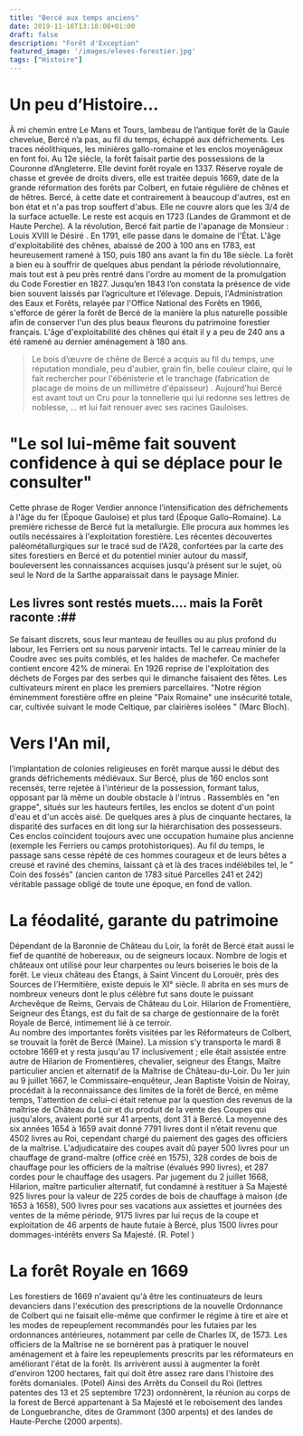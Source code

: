 ```yaml
---
title: "Bercé aux temps anciens"
date: 2019-11-16T13:18:08+01:00
draft: false
description: "Forêt d'Exception"
featured_image: '/images/eleves-forestier.jpg'
tags: ["Histoire"]
---
```


# Un peu d’Histoire…

À mi chemin entre Le Mans et Tours, lambeau de l’antique forêt de la Gaule chevelue, Bercé n’a pas, 
au fil du temps, échappé aux défrichements.
Les traces néolithiques, les minières gallo-romaine et les enclos moyenâgeux en font foi. 
Au 12e siècle, la forêt faisait partie des possessions de la Couronne d’Angleterre.
Elle devint forêt royale en 1337. Réserve royale de chasse et grevée de droits divers, 
elle est traitée depuis 1669, date de la grande réformation des forêts par Colbert, 
en futaie régulière de chênes et de hêtres. Bercé, à cette date et contrairement à beaucoup d'autres,
est en bon état et n'a pas trop souffert d'abus. Elle ne couvre alors que les 3/4 de la surface actuelle. 
Le reste est acquis en 1723 (Landes de Grammont et de Haute Perche).
A la révolution, Bercé fait partie de l'apanage de Monsieur : Louis XVIII le Désiré .
En 1791, elle passe dans le domaine de l'État.
L'âge d'exploitabilité des chênes, abaissé de 200 à 100 ans en 1783, est heureusement ramené à 150,
puis 180 ans avant la fin du 18e siècle.
La forêt a bien eu à souffrir de quelques abus pendant la période révolutionnaire,
mais tout est à peu près rentré dans l'ordre au moment de la promulgation du Code Forestier en 1827.
Jusqu’en 1843 l’on constata la présence de vide bien souvent laissés par l’agriculture et l’élevage. 
Depuis, l'Administration des Eaux et Forêts, relayée par l'Office National des Forêts en 1966, 
s'efforce de gérer la forêt de Bercé de la manière la plus naturelle possible afin de conserver 
l'un des plus beaux fleurons du patrimoine forestier français.
L'âge  d'exploitabilité des chênes qui était il y a peu de 240 ans a été ramené au dernier aménagement à 180 ans.
> Le bois d’œuvre de chêne de Bercé a acquis au fil du temps, une réputation mondiale, 
peu d'aubier, grain fin, belle  couleur claire, qui le fait rechercher pour l'ébénisterie 
et le tranchage (fabrication de placage de moins de un millimètre d'épaisseur) .
> Aujourd'hui Bercé est avant tout un Cru pour la tonnellerie qui lui redonne ses lettres de noblesse,
... et lui fait renouer avec ses racines Gauloises.


# "Le sol lui-même fait souvent confidence à qui se déplace pour le consulter" 
Cette phrase de Roger Verdier annonce l’intensification des défrichements à l'âge du fer (Époque Gauloise) et plus tard (Époque Gallo–Romaine).
La première richesse de Bercé fut la metallurgie.
Elle procura aux hommes les outils necéssaires à l'exploitation forestière.
Les récentes découvertes paléométallurgiques sur le tracé sud de l'A28,
confortées par la carte des sites forestiers en Bercé et du potentiel minier autour du massif, 
bouleversent les connaissances acquises jusqu'à présent sur le sujet,
où seul le Nord de la Sarthe apparaissait dans le paysage Minier. 
 ## Les livres sont restés muets…. mais la Forêt raconte :## 
Se faisant discrets, sous leur manteau de feuilles ou au plus  profond du labour,
les Ferriers ont su nous parvenir intacts.
Tel le carreau minier de la Coudre avec ses puits comblés, et les haldes de machefer.
Ce machefer contient encore 42% de minerai.
En 1926 reprise de l'exploitation des déchets de Forges par des serbes qui le dimanche faisaient des fêtes.
Les cultivateurs mirent en place les premiers parcellaires.
"Notre région éminemment forestière offre en pleine "Paix Romaine" une insécurité totale,
car, cultivée suivant le mode Celtique, par clairières  isolées " (Marc Bloch).
# Vers l'An mil, 
l'implantation de colonies religieuses en forêt marque aussi le début des grands  défrichements médiévaux. 
Sur Bercé, plus de 160 enclos sont recensés, terre rejetée à l'intérieur de la possession, 
formant talus, opposant par là même un double obstacle à l'intrus .
Rassemblés en "en grappe", situés sur les hauteurs fertiles, les enclos se dotent d'un point d'eau et d'un accès aisé.
De quelques ares à plus de cinquante hectares, la disparité des surfaces en dit long sur la hiérarchisation des possesseurs. 
Ces enclos coïncident toujours avec une occupation humaine plus ancienne (exemple les Ferriers ou camps protohistoriques).
Au fil du temps, le passage sans cesse répété de ces hommes courageux et de leurs bêtes a creusé et raviné des chemins,
laissant çà et là  des traces indélébiles tel, le " Coin des fossés" (ancien canton de 1783 situé Parcelles 241 et 242) 
véritable passage obligé de toute une époque, en fond de vallon.

# La féodalité, garante du patrimoine
Dépendant de la Baronnie de Château du Loir, la forêt de Bercé était aussi le fief de quantité de hobereaux, ou de seigneurs locaux. Nombre de logis et châteaux ont utilisé pour leur charpentes ou leurs boiseries le bois de la forêt. 
Le vieux château des Étangs, à Saint Vincent du Lorouër, près des Sources de l’Hermitière,  existe depuis le XI° siècle. Il abrita en ses murs de nombreux veneurs dont le plus célèbre fut sans doute le puissant Archevêque de Reims,  Gervais de Château du Loir.
Hilarion de Fromentière, Seigneur des Étangs, est du fait de sa charge de gestionnaire de la forêt Royale de Bercé, intimement lié à ce terroir.   
Au nombre des importantes forêts visitées par les Réformateurs de Colbert, se trouvait la forêt de Bercé (Maine). La mission s'y transporta le mardi 8 octobre 1669 et y resta jusqu'au 17 inclusivement ; elle était assistée entre autre de Hilarion de Fromentières, chevalier, seigneur des Étangs, Maître particulier ancien et alternatif de la Maîtrise de Château-du-Loir.
Du  1er juin au 9 juillet 1667, le Commissaire–enquêteur, Jean Baptiste Voisin de Noiray, procédait à  la  reconnaissance des  limites de la  forêt de Bercé, en même temps, 1'attention de celui–ci était retenue par la question des revenus de la maîtrise de Château du Loir et du produit de  la vente des Coupes qui jusqu'alors, avaient porté sur 41 arpents, dont 31 à Bercé. La moyenne des six années 1654 à 1659 avait donné 7791 livres dont il n’était revenu que 4502 livres au Roi, cependant chargé du paiement des gages des officiers de la maîtrise. L'adjudicataire des coupes avait dû payer 500 livres pour un chauffage de grand-maître (office créé en 1575), 328 cordes de bois de chauffage pour les officiers de la maîtrise (évalués 990 livres), et 287 cordes pour le chauffage des usagers. Par jugement du 2 juillet 1668, Hilarion, maître particulier alternatif,  fut condamné à restituer à Sa Majesté 925 livres pour la valeur de 225 cordes de bois de chauffage à maison (de 1653 à 1658), 500 livres pour ses vacations aux assiettes et journées des ventes de la même période, 9175 livres par lui reçus de la coupe et exploitation de 46 arpents de haute futaie à Bercé, plus 1500 livres pour dommages-intérêts envers Sa Majesté.
          (R. Potel )


# La forêt Royale  en 1669 
Les forestiers de 1669 n'avaient qu'à être les continuateurs de leurs devanciers dans l'exécution des prescriptions 
de la nouvelle Ordonnance de Colbert qui ne faisait elle-même que confirmer le régime à tire et aire
et les modes de repeuplement recommandés pour les futaies par les ordonnances antérieures, 
notamment par celle de  Charles IX, de 1573.
Les officiers de la Maîtrise ne se bornèrent pas à pratiquer le nouvel aménagement et à faire les repeuplements 
prescrits par les réformateurs en améliorant l'état de la forêt.
Ils arrivèrent aussi à augmenter la forêt d'environ 1200 hectares, 
fait qui  doit être assez rare dans l'histoire des forêts domaniales. (Potel)
Ainsi des Arrêts du Conseil du Roi (lettres patentes des 13 et 25 septembre 1723) ordonnèrent, 
la réunion au corps de la forest de Bercé appartenant à Sa Majesté et le reboisement des landes de Longuebranche,
dites de Grammont (300 arpents) et des landes de Haute-Perche (2000  arpents).  


